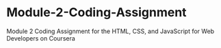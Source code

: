 # Module-2-Coding-Assignment
Module 2 Coding Assignment for the HTML, CSS, and JavaScript for Web Developers on Coursera

